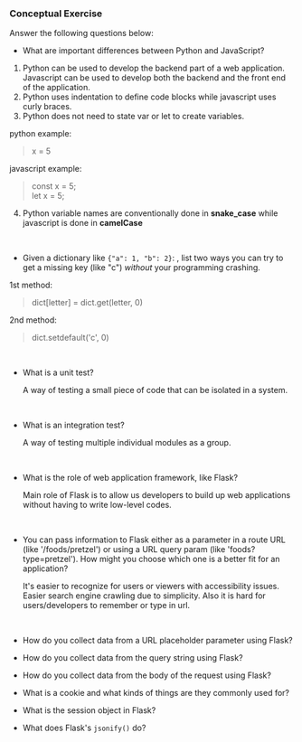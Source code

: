 ### Conceptual Exercise

Answer the following questions below:

- What are important differences between Python and JavaScript?

1. Python can be used to develop the backend part of a web application. Javascript can be used to develop both the backend and the front end of the application.
2. Python uses indentation to define code blocks while javascript uses curly braces.
3. Python does not need to state var or let to create variables.

python example:

> x = 5

javascript example:

> const x = 5;  
> let x = 5;

4.  Python variable names are conventionally done in **snake_case** while javascript is done in **camelCase**

<br>

- Given a dictionary like `{"a": 1, "b": 2}`: , list two ways you
  can try to get a missing key (like "c") _without_ your programming
  crashing.

1st method:

> dict[letter] = dict.get(letter, 0)

2nd method:

> dict.setdefault('c', 0)

  <br>

- What is a unit test?

  A way of testing a small piece of code that can be isolated in a system.

  <br>

- What is an integration test?

  A way of testing multiple individual modules as a group.

  <br>

- What is the role of web application framework, like Flask?

  Main role of Flask is to allow us developers to build up web applications without having to write low-level codes.

  <br>

- You can pass information to Flask either as a parameter in a route URL
  (like '/foods/pretzel') or using a URL query param (like
  'foods?type=pretzel'). How might you choose which one is a better fit
  for an application?

  It's easier to recognize for users or viewers with accessibility issues. Easier search engine crawling due to simplicity. Also it is hard for users/developers to remember or type in url.

  <br>

- How do you collect data from a URL placeholder parameter using Flask?

- How do you collect data from the query string using Flask?

- How do you collect data from the body of the request using Flask?

- What is a cookie and what kinds of things are they commonly used for?

- What is the session object in Flask?

- What does Flask's `jsonify()` do?

